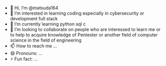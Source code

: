 - 👋 Hi, I’m @matsuda164
- 👀 I’m interested in learning coding especially in cybersecurity or development full stack
- 🌱 I’m currently learning python sql c
- 💞️ I’m looking to collaborate on people who are interessed to learn me or to help to acquire knowledge of Pentester or another field of computer science in the field of engineering
- 📫 How to reach me ...
- 😄 Pronouns: ...
- ⚡ Fun fact: ...

<!---
matsuda164/matsuda164 is a ✨ special ✨ repository because its `README.md` (this file) appears on your GitHub profile.
You can click the Preview link to take a look at your changes.
--->
